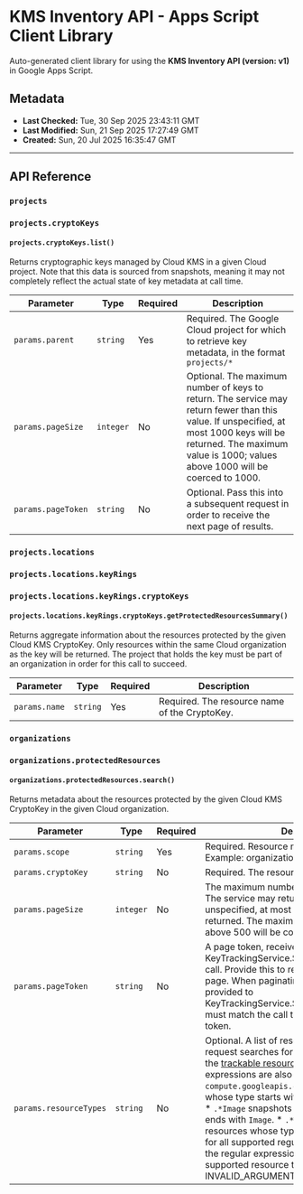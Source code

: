# KMS Inventory API - Apps Script Client Library

Auto-generated client library for using the **KMS Inventory API (version: v1)** in Google Apps Script.

## Metadata

- **Last Checked:** Tue, 30 Sep 2025 23:43:11 GMT
- **Last Modified:** Sun, 21 Sep 2025 17:27:49 GMT
- **Created:** Sun, 20 Jul 2025 16:35:47 GMT



---

## API Reference

### `projects`

### `projects.cryptoKeys`

#### `projects.cryptoKeys.list()`

Returns cryptographic keys managed by Cloud KMS in a given Cloud project. Note that this data is sourced from snapshots, meaning it may not completely reflect the actual state of key metadata at call time.

| Parameter | Type | Required | Description |
|---|---|---|---|
| `params.parent` | `string` | Yes | Required. The Google Cloud project for which to retrieve key metadata, in the format `projects/*` |
| `params.pageSize` | `integer` | No | Optional. The maximum number of keys to return. The service may return fewer than this value. If unspecified, at most 1000 keys will be returned. The maximum value is 1000; values above 1000 will be coerced to 1000. |
| `params.pageToken` | `string` | No | Optional. Pass this into a subsequent request in order to receive the next page of results. |

### `projects.locations`

### `projects.locations.keyRings`

### `projects.locations.keyRings.cryptoKeys`

#### `projects.locations.keyRings.cryptoKeys.getProtectedResourcesSummary()`

Returns aggregate information about the resources protected by the given Cloud KMS CryptoKey. Only resources within the same Cloud organization as the key will be returned. The project that holds the key must be part of an organization in order for this call to succeed.

| Parameter | Type | Required | Description |
|---|---|---|---|
| `params.name` | `string` | Yes | Required. The resource name of the CryptoKey. |

### `organizations`

### `organizations.protectedResources`

#### `organizations.protectedResources.search()`

Returns metadata about the resources protected by the given Cloud KMS CryptoKey in the given Cloud organization.

| Parameter | Type | Required | Description |
|---|---|---|---|
| `params.scope` | `string` | Yes | Required. Resource name of the organization. Example: organizations/123 |
| `params.cryptoKey` | `string` | No | Required. The resource name of the CryptoKey. |
| `params.pageSize` | `integer` | No | The maximum number of resources to return. The service may return fewer than this value. If unspecified, at most 500 resources will be returned. The maximum value is 500; values above 500 will be coerced to 500. |
| `params.pageToken` | `string` | No | A page token, received from a previous KeyTrackingService.SearchProtectedResources call. Provide this to retrieve the subsequent page. When paginating, all other parameters provided to KeyTrackingService.SearchProtectedResources must match the call that provided the page token. |
| `params.resourceTypes` | `string` | No | Optional. A list of resource types that this request searches for. If empty, it will search all the [trackable resource types](https://cloud.google.com/kms/docs/view-key-usage#tracked-resource-types). Regular expressions are also supported. For example: * `compute.googleapis.com.*` snapshots resources whose type starts with `compute.googleapis.com`. * `.*Image` snapshots resources whose type ends with `Image`. * `.*Image.*` snapshots resources whose type contains `Image`. See [RE2](https://github.com/google/re2/wiki/Syntax) for all supported regular expression syntax. If the regular expression does not match any supported resource type, an INVALID_ARGUMENT error will be returned. |